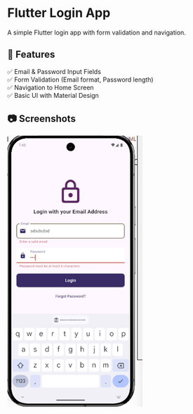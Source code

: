 # Flutter Login App

A simple Flutter login app with form validation and navigation.

## 📌 Features
✅ Email & Password Input Fields  
✅ Form Validation (Email format, Password length)  
✅ Navigation to Home Screen  
✅ Basic UI with Material Design  

## 📷 Screenshots
![image alt](https://github.com/Rehana5-tech/Login-page-in-flutter/blob/5dcdf52c192c5581b83aeb15660e4536f88eb6ab/Screenshot%202025-03-27%20194539.png)
